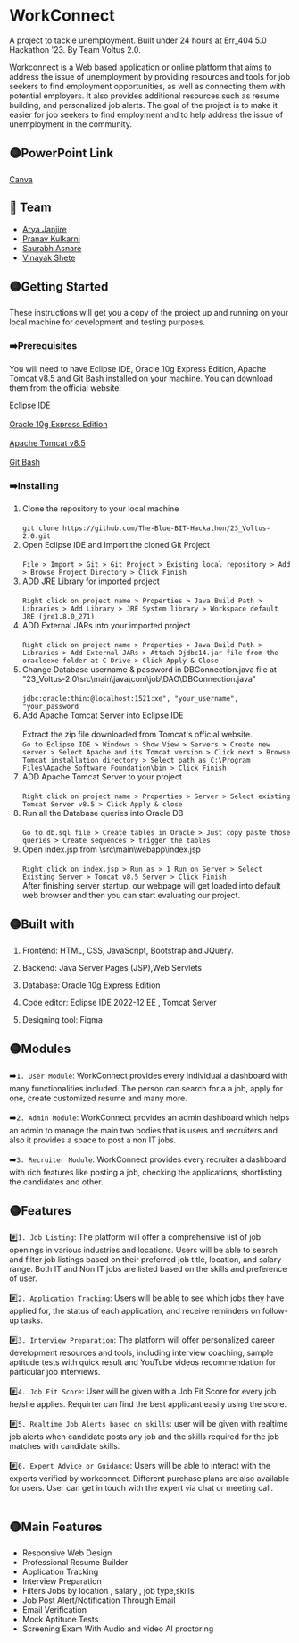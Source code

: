 # WorkConnect

A project to tackle unemployment. Built under 24 hours at Err_404 5.0 Hackathon '23. By Team Voltus 2.0.


Workconnect is a Web based application or online platform that aims to address the issue of unemployment by providing resources and tools for job seekers to find employment opportunities, as well as connecting them with potential employers. It also provides additional resources such as resume building, and personalized job alerts. The goal of the project is to make it easier for job seekers to find employment and to help address the issue of unemployment in the community.

## 🟡PowerPoint Link
[Canva](https://www.canva.com/design/DAFdmIJXO6Y/LHjXeJcez3XDjIqQz2kMtg/edit?utm_content=DAFdmIJXO6Y&utm_campaign=designshare&utm_medium=link2&utm_source=sharebutton)

## 🚀 Team
- [Arya Janjire](https://github.com/aryajanjire)
- [Pranav Kulkarni](https://github.com/pranavkulkarni2905)
- [Saurabh Asnare](https://github.com/saurabhasnare)
- [Vinayak Shete](https://github.com/vinayak182002)

## 🟡Getting Started

These instructions will get you a copy of the project up and running on your local machine for development and testing purposes.

### ➡️Prerequisites
You will need to have Eclipse IDE, Oracle 10g Express Edition, Apache Tomcat v8.5 and Git Bash installed on your machine.
You can download them from the official website:

[Eclipse IDE](https://www.eclipse.org/downloads/) <br><br>
[Oracle 10g Express Edition](https://www.oracle.com/in/database/technologies/oracle-database-software-downloads.html) <br><br>
[Apache Tomcat v8.5](https://tomcat.apache.org/download-80.cgi)<br><br>
[Git Bash](https://gitforwindows.org/)

### ➡️Installing

1. Clone the repository to your local machine <br><br>
  `git clone https://github.com/The-Blue-BIT-Hackathon/23_Voltus-2.0.git` <br>
2. Open Eclipse IDE and Import the cloned Git Project <br><br>
 	`File > Import > Git > Git Project > Existing local repository > Add > Browse Project Directory > Click Finish` <br>
3. ADD JRE Library for imported project <br><br>
	`Right click on project name > Properties > Java Build Path > Libraries > Add Library > JRE System library > Workspace default JRE (jre1.8.0_271)`<br>
4. ADD External JARs into your imported project <br><br>
	`Right click on project name > Properties > Java Build Path > Libraries > Add External JARs > Attach Ojdbc14.jar file from the oracleexe folder at C Drive > Click Apply & Close` <br>
5. Change Database username & password in DBConnection.java file at "23_Voltus-2.0\src\main\java\com\job\DAO\DBConnection.java" <br><br>
	`jdbc:oracle:thin:@localhost:1521:xe", "your_username", "your_password`
6. Add Apache Tomcat Server into Eclipse IDE <br><br>
	Extract the zip file downloaded from Tomcat's official website.<br>
	`Go to Eclipse IDE > Windows > Show View > Servers > Create new server > Select Apache and its Tomcat version > Click next > Browse Tomcat installation directory > Select path as C:\Program Files\Apache Software Foundation\bin > Click Finish` <br>
7. ADD Apache Tomcat Server to your project <br><br>
	`Right click on project name > Properties > Server > Select existing Tomcat Server v8.5 > Click Apply & close`
8. Run all the Database queries into Oracle DB <br><br>
	`Go to db.sql file > Create tables in Oracle > Just copy paste those queries > Create sequences > trigger the tables`<br>
9. Open index.jsp from \src\main\webapp\index.jsp <br><br>
	`Right click on index.jsp > Run as > 1 Run on Server > Select Existing Server > Tomcat v8.5 Server > Click Finish` <br>
	After finishing server startup, our webpage will get loaded into default web browser and then you can start evaluating our project. <br>
	
## 🟡Built with

1. Frontend:  HTML, CSS, JavaScript, Bootstrap and JQuery. 

2. Backend: Java Server Pages (JSP),Web Servlets

3. Database: Oracle 10g Express Edition

4. Code editor: Eclipse IDE 2022-12 EE , Tomcat Server

5. Designing tool: Figma

## 🟡Modules

➡️`1. User Module`: WorkConnect provides every individual a dashboard with many functionalities included. The person can search for a a job, apply for one, create customized resume and many more. <br><br>
➡️`2. Admin Module`: WorkConnect provides an admin  dashboard which helps an admin to manage  the main two bodies that is users and recruiters and also it provides a space to post a non IT jobs.<br><br>
➡️`3. Recruiter Module`: WorkConnect provides every recruiter a dashboard with rich features like posting a job, checking the applications, shortlisting the candidates and other. <br>

## 🟡Features
#️⃣`1. Job Listing`: The platform will offer a comprehensive list of job openings in various industries and
locations. Users will be able to search and filter job listings based on their preferred job title,
location, and salary range. Both IT and Non IT jobs are listed based on the skills and preference of user. <br><br>
#️⃣`2. Application Tracking`: Users will be able to see which jobs they have applied for, the status of each application, and
receive reminders on follow-up tasks. <br><br>
#️⃣`3. Interview Preparation`: The platform will offer personalized career development resources and tools, including interview coaching, sample aptitude tests with quick result and YouTube videos recommendation for particular job interviews.<br><br>
#️⃣`4. Job Fit Score`: User will be given with a Job Fit Score for every job he/she applies. Requirter can find the best applicant easily using the score.<br><br>
#️⃣`5. Realtime Job Alerts based on skills`: user will be given with realtime job alerts when candidate posts any job and the skills required for the job matches with candidate skills.<br><br>
#️⃣`6. Expert Advice or Guidance`: Users will be able to interact with the experts verified by workconnect. Different purchase plans are also available for users. User can get in touch with the expert via chat or meeting call. <br><br>

## 🟡Main Features
- Responsive Web Design
- Professional Resume Builder
- Application Tracking
- Interview Preparation
- Filters Jobs by location , salary , job type,skills
- Job Post Alert/Notification Through Email
- Email Verification
- Mock Aptitude Tests
- Screening Exam With Audio and video AI proctoring <br><br>
